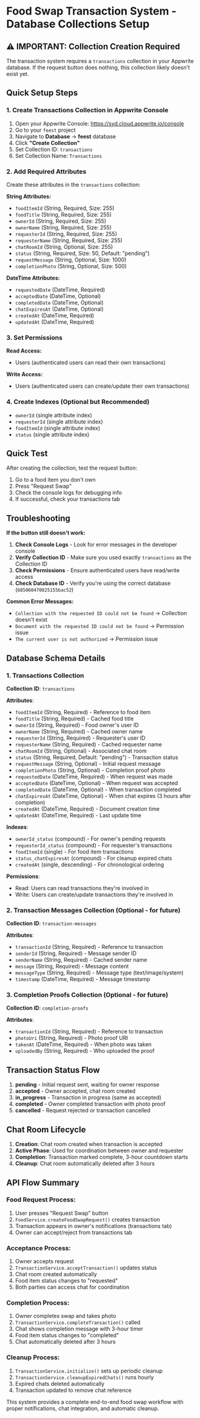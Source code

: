 # Food Swap Transaction System - Database Collections Setup

## ⚠️ IMPORTANT: Collection Creation Required

The transaction system requires a `transactions` collection in your Appwrite database. If the request button does nothing, this collection likely doesn't exist yet.

## Quick Setup Steps

### 1. Create Transactions Collection in Appwrite Console

1. Open your Appwrite Console: https://syd.cloud.appwrite.io/console
2. Go to your `feest` project
3. Navigate to **Database** → **feest** database
4. Click **"Create Collection"**
5. Set Collection ID: `transactions`
6. Set Collection Name: `Transactions`

### 2. Add Required Attributes

Create these attributes in the `transactions` collection:

**String Attributes:**
- `foodItemId` (String, Required, Size: 255)
- `foodTitle` (String, Required, Size: 255) 
- `ownerId` (String, Required, Size: 255)
- `ownerName` (String, Required, Size: 255)
- `requesterId` (String, Required, Size: 255)
- `requesterName` (String, Required, Size: 255)
- `chatRoomId` (String, Optional, Size: 255)
- `status` (String, Required, Size: 50, Default: "pending")
- `requestMessage` (String, Optional, Size: 1000)
- `completionPhoto` (String, Optional, Size: 500)

**DateTime Attributes:**
- `requestedDate` (DateTime, Required)
- `acceptedDate` (DateTime, Optional)
- `completedDate` (DateTime, Optional)
- `chatExpiresAt` (DateTime, Optional)
- `createdAt` (DateTime, Required)
- `updatedAt` (DateTime, Required)

### 3. Set Permissions

**Read Access:**
- Users (authenticated users can read their own transactions)

**Write Access:**
- Users (authenticated users can create/update their own transactions)

### 4. Create Indexes (Optional but Recommended)

- `ownerId` (single attribute index)
- `requesterId` (single attribute index)  
- `foodItemId` (single attribute index)
- `status` (single attribute index)

## Quick Test

After creating the collection, test the request button:

1. Go to a food item you don't own
2. Press "Request Swap"
3. Check the console logs for debugging info
4. If successful, check your transactions tab

## Troubleshooting

**If the button still doesn't work:**

1. **Check Console Logs** - Look for error messages in the developer console
2. **Verify Collection ID** - Make sure you used exactly `transactions` as the Collection ID
3. **Check Permissions** - Ensure authenticated users have read/write access
4. **Check Database ID** - Verify you're using the correct database (`685060470025155bac52`)

**Common Error Messages:**
- `Collection with the requested ID could not be found` → Collection doesn't exist
- `Document with the requested ID could not be found` → Permission issue
- `The current user is not authorized` → Permission issue

## Database Schema Details

### 1. Transactions Collection
**Collection ID**: `transactions`

**Attributes**:
- `foodItemId` (String, Required) - Reference to food item
- `foodTitle` (String, Required) - Cached food title
- `ownerId` (String, Required) - Food owner's user ID
- `ownerName` (String, Required) - Cached owner name
- `requesterId` (String, Required) - Requester's user ID  
- `requesterName` (String, Required) - Cached requester name
- `chatRoomId` (String, Optional) - Associated chat room
- `status` (String, Required, Default: "pending") - Transaction status
- `requestMessage` (String, Optional) - Initial request message
- `completionPhoto` (String, Optional) - Completion proof photo
- `requestedDate` (DateTime, Required) - When request was made
- `acceptedDate` (DateTime, Optional) - When request was accepted
- `completedDate` (DateTime, Optional) - When transaction completed
- `chatExpiresAt` (DateTime, Optional) - When chat expires (3 hours after completion)
- `createdAt` (DateTime, Required) - Document creation time
- `updatedAt` (DateTime, Required) - Last update time

**Indexes**:
- `ownerId_status` (compound) - For owner's pending requests
- `requesterId_status` (compound) - For requester's transactions  
- `foodItemId` (single) - For food item transactions
- `status_chatExpiresAt` (compound) - For cleanup expired chats
- `createdAt` (single, descending) - For chronological ordering

**Permissions**:
- Read: Users can read transactions they're involved in
- Write: Users can create/update transactions they're involved in

### 2. Transaction Messages Collection (Optional - for future)
**Collection ID**: `transaction-messages`

**Attributes**:
- `transactionId` (String, Required) - Reference to transaction
- `senderId` (String, Required) - Message sender ID
- `senderName` (String, Required) - Cached sender name
- `message` (String, Required) - Message content
- `messageType` (String, Required) - Message type (text/image/system)
- `timestamp` (DateTime, Required) - Message timestamp

### 3. Completion Proofs Collection (Optional - for future)
**Collection ID**: `completion-proofs`

**Attributes**:
- `transactionId` (String, Required) - Reference to transaction
- `photoUri` (String, Required) - Photo proof URI
- `takenAt` (DateTime, Required) - When photo was taken
- `uploadedBy` (String, Required) - Who uploaded the proof

## Transaction Status Flow

1. **pending** - Initial request sent, waiting for owner response
2. **accepted** - Owner accepted, chat room created
3. **in_progress** - Transaction in progress (same as accepted)
4. **completed** - Owner completed transaction with photo proof
5. **cancelled** - Request rejected or transaction cancelled

## Chat Room Lifecycle

1. **Creation**: Chat room created when transaction is accepted
2. **Active Phase**: Used for coordination between owner and requester
3. **Completion**: Transaction marked complete, 3-hour countdown starts
4. **Cleanup**: Chat room automatically deleted after 3 hours

## API Flow Summary

### Food Request Process:
1. User presses "Request Swap" button
2. `FoodService.createFoodSwapRequest()` creates transaction
3. Transaction appears in owner's notifications (transactions tab)
4. Owner can accept/reject from transactions tab

### Acceptance Process:
1. Owner accepts request
2. `TransactionService.acceptTransaction()` updates status
3. Chat room created automatically
4. Food item status changes to "requested"
5. Both parties can access chat for coordination

### Completion Process:
1. Owner completes swap and takes photo
2. `TransactionService.completeTransaction()` called
3. Chat shows completion message with 3-hour timer
4. Food item status changes to "completed"
5. Chat automatically deleted after 3 hours

### Cleanup Process:
1. `TransactionService.initialize()` sets up periodic cleanup
2. `TransactionService.cleanupExpiredChats()` runs hourly
3. Expired chats deleted automatically
4. Transaction updated to remove chat reference

This system provides a complete end-to-end food swap workflow with proper notifications, chat integration, and automatic cleanup.
